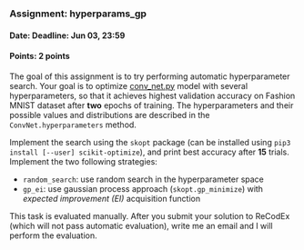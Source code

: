 ### Assignment: hyperparams_gp
#### Date: Deadline: Jun 03, 23:59
#### Points: 2 points

The goal of this assignment is to try performing automatic hyperparameter
search. Your goal is to optimize [conv_net.py](https://github.com/ufal/npfl114/tree/master/labs/13/conv_net.py)
model with several hyperparameters, so that it achieves highest validation
accuracy on Fashion MNIST dataset after **two** epochs of training.
The hyperparameters and their possible values and distributions are described
in the `ConvNet.hyperparameters` method.

Implement the search using the `skopt` package (can be installed using
`pip3 install [--user] scikit-optimize`), and print best accuracy
after **15** trials. Implement the two following strategies:
- `random_search`: use random search in the hyperparameter space
- `gp_ei`: use gaussian process approach (`skopt.gp_minimize`) with
  _expected improvement (EI)_ acquisition function

This task is evaluated manually. After you submit your solution to ReCodEx
(which will not pass automatic evaluation), write me an email and I will
perform the evaluation.
